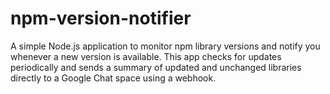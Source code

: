 # npm-version-notifier
A simple Node.js application to monitor npm library versions and notify you whenever a new version is available. This app checks for updates periodically and sends a summary of updated and unchanged libraries directly to a Google Chat space using a webhook.

